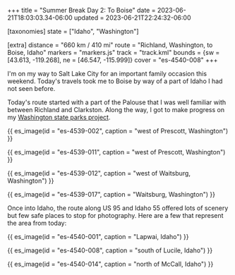 +++
title = "Summer Break Day 2: To Boise"
date = 2023-06-21T18:03:03.34-06:00
updated = 2023-06-21T22:24:32-06:00

[taxonomies]
state = ["Idaho", "Washington"]

[extra]
distance = "660 km / 410 mi"
route = "Richland, Washington, to Boise, Idaho"
markers = "markers.js"
track = "track.kml"
bounds = {sw = [43.613, -119.268], ne = [46.547, -115.999]}
cover = "es-4540-008"
+++

I'm on my way to Salt Lake City for an important family occasion this weekend. Today's travels took me to Boise by way of a part of Idaho I had not seen before.

<!-- more -->

Today's route started with a part of the Palouse that I was well familiar with between Richland and Clarkston. Along the way, I got to make progress on my [Washington state parks project](https://146parks.blog/lewis-and-clark-trail/).

{{ es_image(id = "es-4539-002", caption = "west of Prescott, Washington") }}

{{ es_image(id = "es-4539-011", caption = "west of Prescott, Washington") }}

{{ es_image(id = "es-4539-012", caption = "west of Waitsburg, Washington") }}

{{ es_image(id = "es-4539-017", caption = "Waitsburg, Washington") }}

Once into Idaho, the route along US 95 and Idaho 55 offered lots of scenery but few safe places to stop for photography. Here are a few that represent the area from today:

{{ es_image(id = "es-4540-001", caption = "Lapwai, Idaho") }}

{{ es_image(id = "es-4540-008", caption = "south of Lucile, Idaho") }}

{{ es_image(id = "es-4540-014", caption = "north of McCall, Idaho") }}
